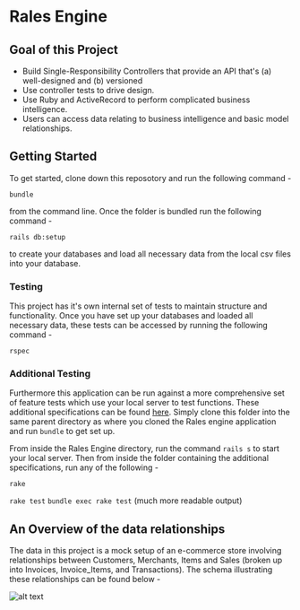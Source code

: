 # Rales Engine

## Goal of this Project
- Build Single-Responsibility Controllers that provide an API that's (a) well-designed and (b) versioned
- Use controller tests to drive design.
- Use Ruby and ActiveRecord to perform complicated business intelligence.
- Users can access data relating to business intelligence and basic model relationships.

## Getting Started
To get started, clone down this reposotory and run the following command - 
```
bundle
```
from the command line.  Once the folder is bundled run the following command - 
```
rails db:setup
```
to create your databases and load all necessary data from the local csv files into your database.

### Testing

This project has it's own internal set of tests to maintain structure and functionality. Once you have set up your databases and loaded all necessary data, these tests can be accessed by running the following command -

```
rspec
```

### Additional Testing

Furthermore this application can be run against a more comprehensive set of feature tests which use your local server to test functions.  These additional specifications can be found [here](https://github.com/turingschool-examples/sales_engine/tree/master/data).  Simply clone this folder into the same parent directory as where you cloned the Rales engine application and run ``` bundle ``` to get set up.   

From inside the Rales Engine directory, run the command ``` rails s ``` to start your local server.  Then from inside the folder containing the additional specifications, run any of the following - 
```
rake
```
```rake test```
``` bundle exec rake test ``` (much more readable output)

## An Overview of the data relationships

The data in this project is a mock setup of an e-commerce store involving relationships between Customers, Merchants, Items and Sales (broken up into Invoices, Invoice_Items, and Transactions).  The schema illustrating these relationships can be found below -

![alt text](https://drive.google.com/file/d/1C8-1j1mBkndslGPkSSXLtYMaFE_VWgK-/view?usp=sharing)





